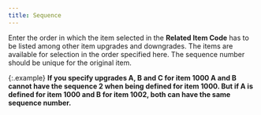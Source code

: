 ```yaml
---
title: Sequence
---
```



Enter the order in which the item selected in the **Related 
 Item Code** has to be listed among other item upgrades and downgrades.  The items are available for selection in the order specified here. The  sequence number should be unique for the original item.


{:.example}
**If you specify upgrades A, B and C  for item 1000 A and B cannot have the sequence 2 when being defined  for item 1000. But if A is defined for item 1000 and B for item 1002,  both can have the same sequence number.**
